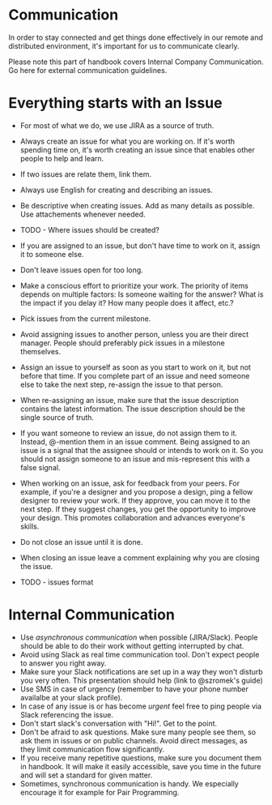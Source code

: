 # Communication
In order to stay connected and get things done effectively in our remote and distributed environment, it's important for us to communicate clearly.

Please note this part of handbook covers Internal Company Communication. Go here for external communication guidelines.

# Everything starts with an Issue
- For most of what we do, we use JIRA as a source of truth.
- Always create an issue for what you are working on. If it's worth spending time on, it's worth creating an issue since that enables other people to help and learn.
- If two issues are relate them, link them.
- Always use English for creating and describing an issues.
- Be descriptive when creating issues. Add as many details as possible. Use attachements whenever needed.
- TODO - Where issues should be created?
- If you are assigned to an issue, but don't have time to work on it, assign it to someone else.
- Don't leave issues open for too long.
- Make a conscious effort to prioritize your work. The priority of items depends on multiple factors: Is someone waiting for the answer? What is the impact if you delay it? How many people does it affect, etc.?
- Pick issues from the current milestone.
- Avoid assigning issues to another person, unless you are their direct manager. People should preferably pick issues in a milestone themselves.
- Assign an issue to yourself as soon as you start to work on it, but not before that time. If you complete part of an issue and need someone else to take the next step, re-assign the issue to that person.
- When re-assigning an issue, make sure that the issue description contains the latest information. The issue description should be the single source of truth.
- If you want someone to review an issue, do not assign them to it. Instead, @-mention them in an issue comment. Being assigned to an issue is a signal that the assignee should or intends to work on it. So you should not assign someone to an issue and mis-represent this with a false signal.
- When working on an issue, ask for feedback from your peers. For example, if you're a designer and you propose a design, ping a fellow designer to review your work. If they approve, you can move it to the next step. If they suggest changes, you get the opportunity to improve your design. This promotes collaboration and advances everyone's skills.
- Do not close an issue until it is done.
- When closing an issue leave a comment explaining why you are closing the issue.

- TODO - issues format
# Internal Communication
- Use *asynchronous communication* when possible (JIRA/Slack). People should be able to do their work without getting interrupted by chat.
- Avoid using Slack as real time communication tool. Don't expect people to answer you right away.
- Make sure your Slack notifications are set up in a way they won't disturb you very often. This presentation should help (link to @szromek's guide)
- Use SMS in case of urgency (remember to have your phone number availalbe at your slack profile).
- In case of any issue is or has become *urgent* feel free to ping people via Slack referencing the issue.
- Don't start slack's conversation with "Hi!". Get to the point.
- Don't be afraid to ask questions. Make sure many people see them, so ask them in issues or on public channels. Avoid direct messages, as they limit communication flow significantly.
- If you receive many repetitive questions, make sure you document them in handbook. It will make it easily accessible, save you time in the future and will set a standard for given matter.
- Sometimes, synchronous communication is handy. We especially encourage it for example for Pair Programming.
